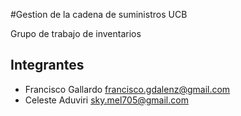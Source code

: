 #Gestion de la cadena de suministros UCB

Grupo de trabajo de inventarios

## Integrantes

- Francisco Gallardo <francisco.gdalenz@gmail.com>
- Celeste Aduviri <sky.mel705@gmail.com>
